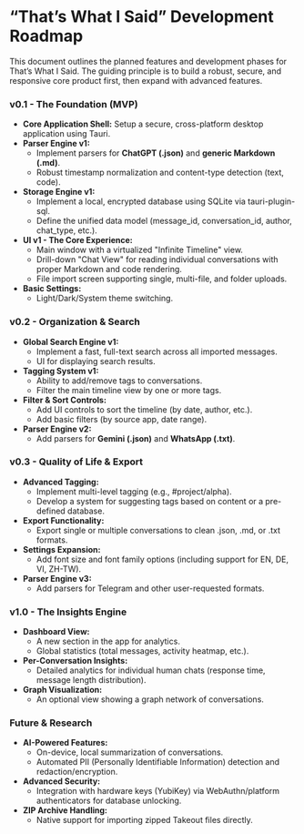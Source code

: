 # **“That’s What I Said” Development Roadmap**

This document outlines the planned features and development phases for That’s What I Said. The guiding principle is to build a robust, secure, and responsive core product first, then expand with advanced features.

### **v0.1 \- The Foundation (MVP)**

* **Core Application Shell:** Setup a secure, cross-platform desktop application using Tauri.  
* **Parser Engine v1:**  
  * Implement parsers for **ChatGPT (.json)** and **generic Markdown (.md)**.  
  * Robust timestamp normalization and content-type detection (text, code).  
* **Storage Engine v1:**  
  * Implement a local, encrypted database using SQLite via tauri-plugin-sql.  
  * Define the unified data model (message\_id, conversation\_id, author, chat\_type, etc.).  
* **UI v1 \- The Core Experience:**  
  * Main window with a virtualized "Infinite Timeline" view.  
  * Drill-down "Chat View" for reading individual conversations with proper Markdown and code rendering.  
  * File import screen supporting single, multi-file, and folder uploads.  
* **Basic Settings:**  
  * Light/Dark/System theme switching.

### **v0.2 \- Organization & Search**

* **Global Search Engine v1:**  
  * Implement a fast, full-text search across all imported messages.  
  * UI for displaying search results.  
* **Tagging System v1:**  
  * Ability to add/remove tags to conversations.  
  * Filter the main timeline view by one or more tags.  
* **Filter & Sort Controls:**  
  * Add UI controls to sort the timeline (by date, author, etc.).  
  * Add basic filters (by source app, date range).  
* **Parser Engine v2:**  
  * Add parsers for **Gemini (.json)** and **WhatsApp (.txt)**.

### **v0.3 \- Quality of Life & Export**

* **Advanced Tagging:**  
  * Implement multi-level tagging (e.g., \#project/alpha).  
  * Develop a system for suggesting tags based on content or a pre-defined database.  
* **Export Functionality:**  
  * Export single or multiple conversations to clean .json, .md, or .txt formats.  
* **Settings Expansion:**  
  * Add font size and font family options (including support for EN, DE, VI, ZH-TW).  
* **Parser Engine v3:**  
  * Add parsers for Telegram and other user-requested formats.

### **v1.0 \- The Insights Engine**

* **Dashboard View:**  
  * A new section in the app for analytics.  
  * Global statistics (total messages, activity heatmap, etc.).  
* **Per-Conversation Insights:**  
  * Detailed analytics for individual human chats (response time, message length distribution).  
* **Graph Visualization:**  
  * An optional view showing a graph network of conversations.

### **Future & Research**

* **AI-Powered Features:**  
  * On-device, local summarization of conversations.  
  * Automated PII (Personally Identifiable Information) detection and redaction/encryption.  
* **Advanced Security:**  
  * Integration with hardware keys (YubiKey) via WebAuthn/platform authenticators for database unlocking.  
* **ZIP Archive Handling:**  
  * Native support for importing zipped Takeout files directly.